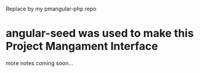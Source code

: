 Replace by my pmangular-php repo

# angular-seed was used to make this Project Mangament Interface

more notes coming soon...
